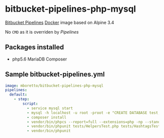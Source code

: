 # bitbucket-pipelines-php-mysql

[Bitbucket Pipelines](https://bitbucket.org/product/features/pipelines) [Docker](https://www.docker.com/) image based on Alpine 3.4 

No `CMD` as it is overriden by *Pipelines*

## Packages installed
 - php5.6  MariaDB Composer

## Sample bitbucket-pipelines.yml

```YAML
image: mboretto/bitbucket-pipelines-php-mysql
pipelines:
  default:
    - step:
        script:
          - service mysql start
          - mysql -h localhost -u root -proot -e "CREATE DATABASE test;"
          - composer install
          - vendor/bin/phpcs --report=full --extensions=php -np --standard=build/phpcs .
          - vendor/bin/phpunit tests/HelpersTest.php tests/HashtagsTest.php
          - vendor/bin/phpunit
```
